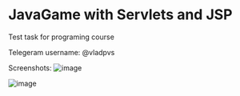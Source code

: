 # JavaGame with Servlets and JSP
 Test task for programing course
 
 Telegeram username: @vladpvs

 Screenshots:
 ![image](https://github.com/svp8/JavaGame/assets/55758407/0148875d-bf3c-4607-916e-d8a415c3d859)

 ![image](https://github.com/svp8/JavaGame/assets/55758407/fb3bf090-1d1a-4b6d-b6ef-12d7e0e7b985)

